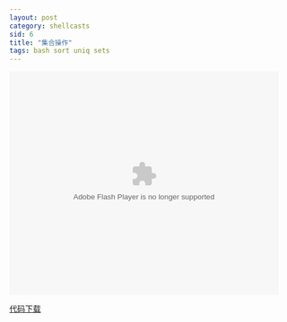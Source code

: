```yaml
---
layout: post
category: shellcasts
sid: 6
title: "集合操作"
tags: bash sort uniq sets
---
```


<embed src="" allowFullScreen="true" quality="high" width="480" height="400" align="middle" allowScriptAccess="always" type="application/x-shockwave-flash"></embed>

<a href="https://gitcafe.com/richard-ma/shellcasts/tree/master/00006-sets" target="_blank">代码下载</a>
